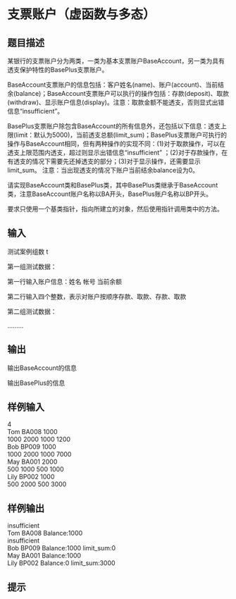  # 支票账户（虚函数与多态）  
  
## 题目描述  
某银行的支票账户分为两类，一类为基本支票账户BaseAccount，另一类为具有透支保护特性的BasePlus支票账户。  
  
BaseAccount支票账户的信息包括：客户姓名(name)、账户(account)、当前结余(balance)；BaseAccount支票账户可以执行的操作包括：存款(deposit)、取款(withdraw)、显示账户信息(display)。注意：取款金额不能透支，否则显式出错信息“insufficient”。  
  
BasePlus支票账户除包含BaseAccount的所有信息外，还包括以下信息：透支上限(limit：默认为5000)，当前透支总额(limit_sum)；BasePlus支票账户可执行的操作与BaseAccount相同，但有两种操作的实现不同：(1)对于取款操作，可以在透支上限范围内透支，超过则显示出错信息“insufficient” ；(2)对于存款操作，在有透支的情况下需要先还掉透支的部分；(3)对于显示操作，还需要显示limit_sum。 注意：当出现透支的情况下账户当前结余balance设为0。  
  
请实现BaseAccount类和BasePlus类，其中BasePlus类继承于BaseAccount类，注意BaseAccount账户名称以BA开头，BasePlus账户名称以BP开头。  
  
要求只使用一个基类指针，指向所建立的对象，然后使用指针调用类中的方法。  
  
## 输入  
测试案例组数 t  
  
第一组测试数据：  
  
第一行输入账户信息：姓名 帐号 当前余额  
  
第二行输入四个整数，表示对账户按顺序存款、取款、存款、取款  
  
第二组测试数据：  
  
.........  
  
## 输出  
输出BaseAccount的信息  
  
输出BasePlus的信息  
  
## 样例输入  
4  
Tom BA008 1000  
1000 2000 1000 1200  
Bob BP009 1000  
1000 2000 1000 7000  
May BA001 2000  
500 1000 500 1000  
Lily BP002 1000  
500 2000 500 3000  
## 样例输出  
insufficient  
Tom BA008 Balance:1000  
insufficient  
Bob BP009 Balance:1000 limit_sum:0  
May BA001 Balance:1000  
Lily BP002 Balance:0 limit_sum:3000  
## 提示  
  
  
